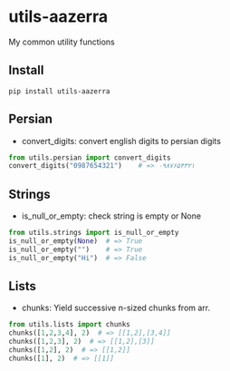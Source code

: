 # utils-aazerra
My common utility functions

## Install
```shell script
pip install utils-aazerra
```

## Persian
- convert_digits: convert english digits to persian digits
```python
from utils.persian import convert_digits
convert_digits("0987654321")    # => ۰۹۸۷۶۵۴۳۲۱
```    
## Strings
- is_null_or_empty: check string is empty or None
```python
from utils.strings import is_null_or_empty
is_null_or_empty(None)  # => True
is_null_or_empty("")    # => True
is_null_or_empty("Hi")  # => False
```

## Lists
- chunks: Yield successive n-sized chunks from arr.
```python
from utils.lists import chunks
chunks([1,2,3,4], 2)  # => [[1,2],[3,4]]
chunks([1,2,3], 2)  # => [[1,2],[3]]
chunks([1,2], 2)  # => [[1,2]]
chunks([1], 2)  # => [[1]]
```